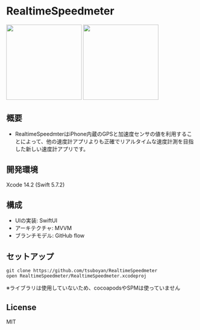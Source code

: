 # RealtimeSpeedmeter


<img src="https://user-images.githubusercontent.com/13012547/231475929-f5ad9dcc-b1eb-4f64-9eef-94e19b7575a5.png" width="200">

<a href="https://apps.apple.com/app/realtimespeedmeter/id6446809535">
  <img src="https://user-images.githubusercontent.com/13012547/231477229-05e3bf3b-8ebe-4b69-ab94-8133f07c72ad.svg" width="200">
</a>

## 概要
- RealtimeSpeedmterはiPhone内蔵のGPSと加速度センサの値を利用することによって、他の速度計アプリよりも正確でリアルタイムな速度計測を目指した新しい速度計アプリです。

## 開発環境
Xcode 14.2 (Swift 5.7.2)

## 構成
- UIの実装: SwiftUI
- アーキテクチャ: MVVM
- ブランチモデル: GitHub flow

## セットアップ
```
git clone https://github.com/tsuboyan/RealtimeSpeedmeter
open RealtimeSpeedmeter/RealtimeSpeedmeter.xcodeproj
```
※ライブラリは使用していないため、cocoapodsやSPMは使っていません

## License
MIT



